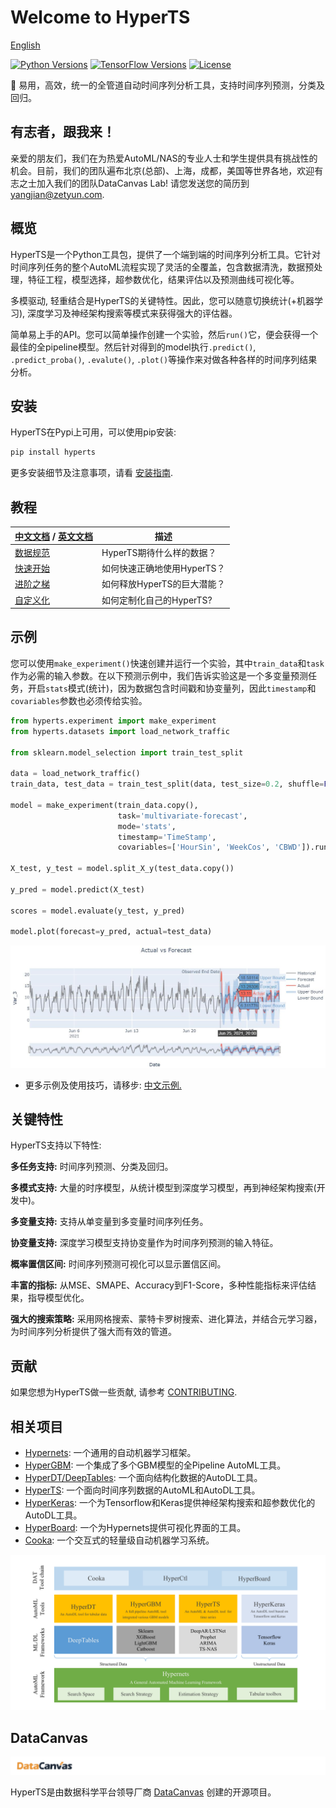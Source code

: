 # Welcome to HyperTS

[English](README.md)

[![Python Versions](https://img.shields.io/pypi/pyversions/hypernets.svg)](https://pypi.org/project/hypernets)
[![TensorFlow Versions](https://img.shields.io/badge/TensorFlow-2.0+-blue.svg)](https://pypi.org/project/deeptables)
[![License](https://img.shields.io/github/license/DataCanvasIO/deeptables.svg)](https://github.com/DataCanvasIO/deeptables/blob/master/LICENSE)

:dizzy: 易用，高效，统一的全管道自动时间序列分析工具，支持时间序列预测，分类及回归。

## 有志者，跟我来！
亲爱的朋友们，我们在为热爱AutoML/NAS的专业人士和学生提供具有挑战性的机会。目前，我们的团队遍布北京(总部)、上海，成都，美国等世界各地，欢迎有志之士加入我们的团队DataCanvas Lab! 请您发送您的简历到 yangjian@zetyun.com. 

## 概览
HyperTS是一个Python工具包，提供了一个端到端的时间序列分析工具。它针对时间序列任务的整个AutoML流程实现了灵活的全覆盖，包含数据清洗，数据预处理，特征工程，模型选择，超参数优化，结果评估以及预测曲线可视化等。

多模驱动, 轻重结合是HyperTS的关键特性。因此，您可以随意切换统计(+机器学习), 深度学习及神经架构搜索等模式来获得强大的评估器。

简单易上手的API。您可以简单操作创建一个实验，然后```run()```它，便会获得一个最佳的全pipeline模型。然后针对得到的model执行```.predict()```, ```.predict_proba()```, ```.evalute()```, ```.plot()```等操作来对做各种各样的时间序列结果分析。

## 安装

HyperTS在Pypi上可用，可以使用pip安装:

```bash
pip install hyperts
```

更多安装细节及注意事项，请看 [安装指南](https://hyperts.readthedocs.io/zh_CN/latest/contents/0200_installation.html).


## 教程

|[中文文档](https://hyperts.readthedocs.io/zh_CN/latest/) / [英文文档](https://hyperts.readthedocs.io/en/latest) | 描述 |
| --------------------------------- | --------------------------------- |
[数据规范](https://hyperts.readthedocs.io/zh_CN/latest/contents/0300_dataformat.html)|HyperTS期待什么样的数据？|
|[快速开始](https://hyperts.readthedocs.io/zh_CN/latest/contents/0400_quick_start.html)| 如何快速正确地使用HyperTS？|
|[进阶之梯](https://hyperts.readthedocs.io/zh_CN/latest/contents/0500_advanced_config.html)|如何释放HyperTS的巨大潜能？|
|[自定义化](https://hyperts.readthedocs.io/zh_CN/latest/contents/0600_user_defined.html)|如何定制化自己的HyperTS?|

## 示例

您可以使用```make_experiment()```快速创建并运行一个实验，其中```train_data```和```task```作为必需的输入参数。在以下预测示例中，我们告诉实验这是一个多变量预测任务，开启```stats```模式(统计)，因为数据包含时间戳和协变量列，因此```timestamp```和```covariables```参数也必须传给实验。

```python
from hyperts.experiment import make_experiment
from hyperts.datasets import load_network_traffic

from sklearn.model_selection import train_test_split

data = load_network_traffic()
train_data, test_data = train_test_split(data, test_size=0.2, shuffle=False)

model = make_experiment(train_data.copy(),
                        task='multivariate-forecast',
                        mode='stats',
                        timestamp='TimeStamp',
                        covariables=['HourSin', 'WeekCos', 'CBWD']).run()

X_test, y_test = model.split_X_y(test_data.copy())

y_pred = model.predict(X_test)

scores = model.evaluate(y_test, y_pred)

model.plot(forecast=y_pred, actual=test_data)
```

![Forecast_Figure](docs/static/images/Actual_vs_Forecast.jpg)

- 更多示例及使用技巧，请移步: [中文示例.](https://github.com/DataCanvasIO/HyperTS/tree/main/examples/zh_CN)



## 关键特性

HyperTS支持以下特性:

**多任务支持:** 时间序列预测、分类及回归。

**多模式支持:** 大量的时序模型，从统计模型到深度学习模型，再到神经架构搜索(开发中)。

**多变量支持:** 支持从单变量到多变量时间序列任务。

**协变量支持:** 深度学习模型支持协变量作为时间序列预测的输入特征。

**概率置信区间:** 时间序列预测可视化可以显示置信区间。

**丰富的指标:** 从MSE、SMAPE、Accuracy到F1-Score，多种性能指标来评估结果，指导模型优化。

**强大的搜索策略:** 采用网格搜索、蒙特卡罗树搜索、进化算法，并结合元学习器，为时间序列分析提供了强大而有效的管道。


## 贡献
如果您想为HyperTS做一些贡献, 请参考 [CONTRIBUTING](CONTRIBUTING.md).

## 相关项目
* [Hypernets](https://github.com/DataCanvasIO/Hypernets): 一个通用的自动机器学习框架。
* [HyperGBM](https://github.com/DataCanvasIO/HyperGBM): 一个集成了多个GBM模型的全Pipeline AutoML工具。
* [HyperDT/DeepTables](https://github.com/DataCanvasIO/DeepTables): 一个面向结构化数据的AutoDL工具。
* [HyperTS](https://github.com/DataCanvasIO/HyperTS): 一个面向时间序列数据的AutoML和AutoDL工具。
* [HyperKeras](https://github.com/DataCanvasIO/HyperKeras): 一个为Tensorflow和Keras提供神经架构搜索和超参数优化的AutoDL工具。
* [HyperBoard](https://github.com/DataCanvasIO/HyperBoard): 一个为Hypernets提供可视化界面的工具。
* [Cooka](https://github.com/DataCanvasIO/Cooka): 一个交互式的轻量级自动机器学习系统。
  
![DataCanvas AutoML Toolkit](docs/static/images/datacanvas_automl_toolkit.png)

## DataCanvas

![datacanvas](docs/static/images/dc_logo_1.png)

HyperTS是由数据科学平台领导厂商 [DataCanvas](https://www.datacanvas.com/) 创建的开源项目。